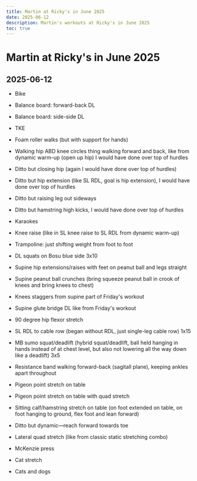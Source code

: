 ```yaml
---
title: Martin at Ricky's in June 2025
date: 2025-06-12
description: Martin's workouts at Ricky's in June 2025
toc: true
---
```


# Martin at Ricky's in June 2025

## 2025-06-12

- Bike
- Balance board: forward-back DL
- Balance board: side-side DL
- TKE
- Foam roller walks (but with support for hands)
- Walking hip ABD knee circles thing walking forward and back, like from dynamic warm-up (open up hip) I would have done over top of hurdles
- Ditto but closing hip (again I would have done over top of hurdles)
- Ditto but hip extension (like SL RDL, goal is hip extension), I would have done over top of hurdles
- Ditto but raising leg out sideways
- Ditto but hamstring high kicks, I would have done over top of hurdles
- Karaokes
- Knee raise (like in SL knee raise to SL RDL from dynamic warm-up)

- Trampoline: just shifting weight from foot to foot
- DL squats on Bosu blue side 3x10

- Supine hip extensions/raises with feet on peanut ball and legs straight
- Supine peanut ball crunches (bring squeeze peanut ball in crook of knees and bring knees to chest)
- Knees staggers from supine part of Friday's workout
- Supine glute bridge DL like from Friday's workout
- 90 degree hip flexor stretch

- SL RDL to cable row (began without RDL, just single-leg cable row) 1x15
- MB sumo squat/deadlift (hybrid squat/deadlift, ball held hanging in hands instead of at chest level, but also not lowering all the way down like a deadlift) 3x5
- Resistance band walking forward-back (sagitall plane), keeping ankles apart throughout
- Pigeon point stretch on table
- Pigeon point stretch on table with quad stretch
- Sitting calf/hamstring stretch on table (on foot extended on table, on foot hanging to ground, flex foot and lean forward)
- Ditto but dynamic—reach forward towards toe
- Lateral quad stretch (like from classic static stretching combo)
- McKenzie press
- Cat stretch
- Cats and dogs
